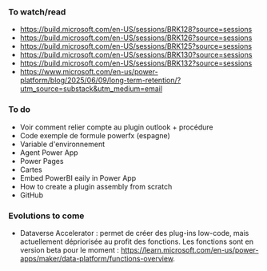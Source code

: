 ### To watch/read
- https://build.microsoft.com/en-US/sessions/BRK128?source=sessions
- https://build.microsoft.com/en-US/sessions/BRK126?source=sessions
- https://build.microsoft.com/en-US/sessions/BRK125?source=sessions
- https://build.microsoft.com/en-US/sessions/BRK130?source=sessions
- https://build.microsoft.com/en-US/sessions/BRK132?source=sessions
- https://www.microsoft.com/en-us/power-platform/blog/2025/06/09/long-term-retention/?utm_source=substack&utm_medium=email

### To do
- Voir comment relier compte au plugin outlook + procédure
- Code exemple de formule powerfx (espagne)
- Variable d'environnement
- Agent Power App
- Power Pages
- Cartes
- Embed PowerBI eaily in Power App
- How to create a plugin assembly from scratch
- GitHub


### Evolutions to come
- Dataverse Accelerator : permet de créer des plug-ins low-code, mais actuellement dépriorisée au profit des fonctions. Les fonctions sont en version beta pour le moment : https://learn.microsoft.com/en-us/power-apps/maker/data-platform/functions-overview.
